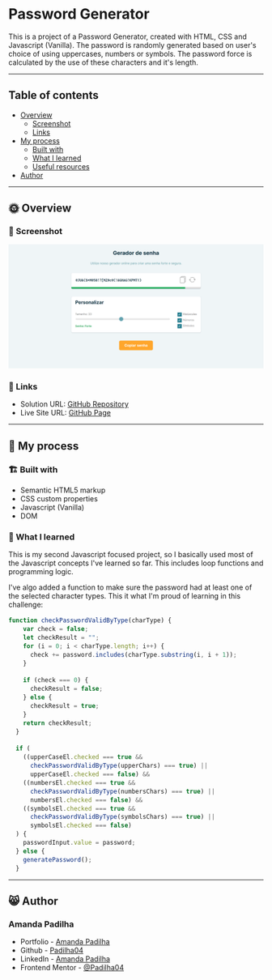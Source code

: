 # Password Generator

This is a project of a Password Generator, created with HTML, CSS and Javascript (Vanilla). The password is randomly generated based on user's choice of using uppercases, numbers or symbols. The password force is calculated by the use of these characters and it's length. 

---
## Table of contents

- [Overview](#🌞-overview)
  - [Screenshot](#📸-screenshot)
  - [Links](#🔗-links)
- [My process](#🤔-my-process)
  - [Built with](#🏗️-built-with)
  - [What I learned](#🧠-what-i-learned)
  - [Useful resources](#👩‍💻-useful-resources)
- [Author](#😸-author)

---

## 🌞 Overview

### :camera_flash: Screenshot

![](screenshot.png)

### 🔗 Links

- Solution URL: [GitHub Repository](https://github.com/Padilha04/qrcode-challenge)
- Live Site URL: [GitHub Page](https://padilha04.github.io/qrcode-challenge/)

---

## 🤔 My process

### 🏗️ Built with

- Semantic HTML5 markup
- CSS custom properties
- Javascript (Vanilla)
- DOM

### 🧠 What I learned

This is my second Javascript focused project, so I basically used most of the Javascript concepts I've learned so far. This includes loop functions and programming logic.

I've algo added a function to make sure the password had at least one of the selected character types. This it what I'm proud of learning in this challenge:

```javascript
function checkPasswordValidByType(charType) {
    var check = false;
    let checkResult = "";
    for (i = 0; i < charType.length; i++) {
      check += password.includes(charType.substring(i, i + 1));
    }

    if (check === 0) {
      checkResult = false;
    } else {
      checkResult = true;
    }
    return checkResult;
  }

  if (
    ((upperCaseEl.checked === true &&
      checkPasswordValidByType(upperChars) === true) ||
      upperCaseEl.checked === false) &&
    ((numbersEl.checked === true &&
      checkPasswordValidByType(numbersChars) === true) ||
      numbersEl.checked === false) &&
    ((symbolsEl.checked === true &&
      checkPasswordValidByType(symbolsChars) === true) ||
      symbolsEl.checked === false)
  ) {
    passwordInput.value = password;
  } else {
    generatePassword();
  }
```

---

## 😸 Author

### Amanda Padilha
- Portfolio - [Amanda Padilha](https://amandapadi.notion.site/Amanda-Padilha-Portf-lio-f5cc302c77014bea8a538ab908342784)
- Github - [Padilha04](https://github.com/Padilha04)
- LinkedIn - [Amanda Padilha](www.linkedin.com/in/amanda-padilha)
- Frontend Mentor - [@Padilha04](https://www.frontendmentor.io/profile/yourusername)